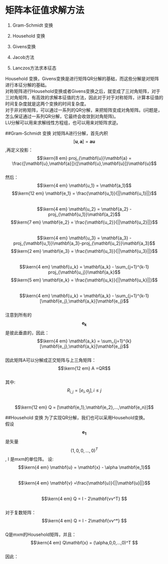 # 矩阵本征值求解方法

1. Gram-Schmidt 变换

2. Household 变换

3. Givens变换

4. Jacob方法

5. Lanczos方法求本征态

Household 变换，Givens变换是进行矩阵QR分解的基础，而这些分解是对矩阵进行本征分解的基础。  
对称矩阵进行Household变换或者Givens变换之后，就变成了三对角矩阵，对于三对角矩阵，有高效的求解本征值的方法，因此对于对于对称矩阵，计算本征值的时间复杂度就是这两个变换的时间复杂度。  
对于非对称矩阵，可以通过一系列的QR分解，来把矩阵变成对角矩阵。\(问题是，怎么保证通过一系列QR分解，它最终会收敛到对角矩阵\)。  
LU分解可以用来求解线性方程组，也可以用来对矩阵求逆。

##Gram-Schmidt 变换
对矩阵A进行分解，首先内积$$[\mathbf{u},\mathbf{a}] = \mathbf{a}\mathbf{u}$$,再定义投影：  
$$\kern{8 em} proj_{\mathbf{u}}\mathbf{a} = \frac{[\mathbf{u},\mathbf{a}]}{[\mathbf{u},\mathbf{u}]}\mathbf{u}$$  
然后：  
$$\kern{4 em} \mathbf{u_1} = \mathbf{a_1}$$$$\kern{12 em} \mathbf{e_1} = \frac{\mathbf{u_1}}{||\mathbf{u_1}||}$$  
$$\kern{4 em} \mathbf{u_2} = \mathbf{a_2} - proj_{\mathbf{u_1}}\mathbf{a_2}$$$$\kern{7 em} \mathbf{e_2} = \frac{\mathbf{u_2}}{||\mathbf{u_2}||}$$  
$$\kern{4 em} \mathbf{u_3} = \mathbf{a_3} - proj_{\mathbf{u_1}}\mathbf{a_3}-proj_{\mathbf{u_2}}\mathbf{a_3}$$$$\kern{2 em} \mathbf{e_3} = \frac{\mathbf{u_3}}{||\mathbf{u_3}||}$$  
$$\kern{4 em} \mathbf{u_k} = \mathbf{a_k} - \sum_{j=1}^{k-1} proj_{\mathbf{u_j}}\mathbf{a_k}$$$$\kern{5 em} \mathbf{e_k} = \frac{\mathbf{u_k}}{||\mathbf{u_k}||}$$    
$$\kern{4 em} \mathbf{u_k} = \mathbf{a_k} - \sum_{j=1}^{k-1}[\mathbf{e_j},\mathbf{a_k}]\mathbf{e_j}$$  
注意到所有的$$\mathbf{e_k}$$是彼此垂直的，因此：  
$$\kern{4 em} \mathbf{a_k} = \sum_{j=1}^{k}[\mathbf{e_j},\mathbf{a_k}]\mathbf{e_j}$$  
因此矩阵A可以分解成正交矩阵与上三角矩阵：  
$$\kern{12 em} A =QR$$  
其中:  $$R_{i,j} = [e_i,a_j], i\le j$$  
$$\kern{12 em} Q = [\mathbf{e_1},\mathbf{e_2},...,\mathbf{e_n}]$$  

##Household 变换
为了实现QR分解，我们也可以采用Household变换。  
假设$$\mathbf{e_1}$$是矢量$$(1,0,0,...,0)^T$$, I 是mxm的单位阵。 设:  
$$\kern{4 em} \mathbf{u} = \mathbf{x} - \alpha \mathbf{e_1}$$  
$$\kern{4 em} \mathbf{v} =\frac{\mathbf{u}}{||\mathbf{u}||}$$  
$$\kern{4 em} Q = I - 2\mathbf{vv^T} $$  
对于复数矩阵：  
$$\kern{4 em} Q = I - 2\mathbf{vv^*} $$  
Q是mxm的Household矩阵，并且：  
$$\kern{4 em} Q\mathbf{x} = (\alpha,0,0,...,0)^T $$  
因此：  









